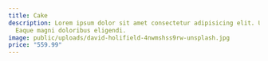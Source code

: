 ```yaml
---
title: Cake
description: Lorem ipsum dolor sit amet consectetur adipisicing elit. Ut, velit?
  Eaque magni doloribus eligendi.
image: public/uploads/david-holifield-4nwmshss9rw-unsplash.jpg
price: "559.99"
---
```

